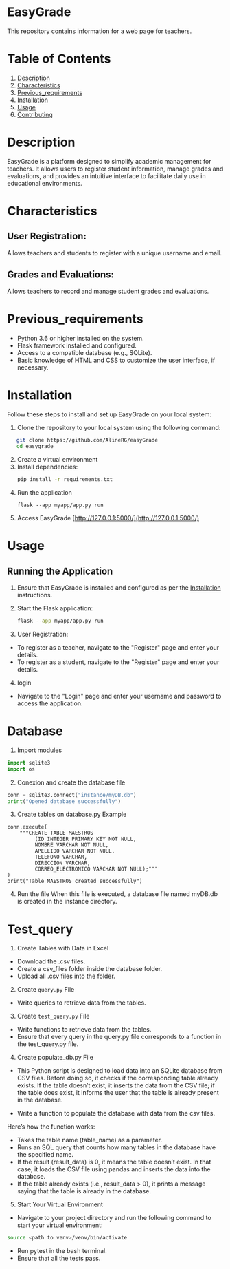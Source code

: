 # EasyGrade
This repository contains information for a web page for teachers.

# Table of Contents
1. [Description](#Description)
2. [Characteristics](#Characteristics)
3. [Previous_requirements](#Previous_requirements)
4. [Installation](#Installation)
5. [Usage](#Usage)
6. [Contributing](#Contributing)


# Description

EasyGrade is a platform designed to simplify academic management for teachers. It allows users to register student information, manage grades and evaluations, and provides an intuitive interface to facilitate daily use in educational environments. 

# Characteristics

## User Registration:
Allows teachers and students to register with a unique username and email.
## Grades and Evaluations:
Allows teachers to record and manage student grades and evaluations.

# Previous_requirements

- Python 3.6 or higher installed on the system.
- Flask framework installed and configured.
- Access to a compatible database (e.g., SQLite).
- Basic knowledge of HTML and CSS to customize the user interface, if necessary.

# Installation

Follow these steps to install and set up EasyGrade on your local system:
1. Clone the repository to your local system using the following command:
```bash
   git clone https://github.com/AlineRG/easyGrade
   cd easygrade
```
2. Create a virtual environment 
3. Install dependencies:
    ```bash
    pip install -r requirements.txt
    ```
4. Run the application
    ```
    flask --app myapp/app.py run
    ```
5. Access EasyGrade
    [http://127.0.0.1:5000/](http://127.0.0.1:5000/)


# Usage
## Running the Application

1. Ensure that EasyGrade is installed and configured as per the [Installation](#installation) instructions.
2. Start the Flask application:

   ```bash
   flask --app myapp/app.py run
   ```

3. User Registration:
- To register as a teacher, navigate to the "Register" page and enter your details.
- To register as a student, navigate to the "Register" page and enter your details.

4. login 
- Navigate to the "Login" page and enter your username and password to access the application.

# Database 

1. Import modules 
```python
import sqlite3
import os
```

2. Conexion and create the database file
```python
conn = sqlite3.connect("instance/myDB.db")
print("Opened database successfully")
```

3. Create tables on database.py
Example
```
conn.execute(
    """CREATE TABLE MAESTROS
         (ID INTEGER PRIMARY KEY NOT NULL,
         NOMBRE VARCHAR NOT NULL,
         APELLIDO VARCHAR NOT NULL,
         TELEFONO VARCHAR,
         DIRECCION VARCHAR,
         CORREO_ELECTRONICO VARCHAR NOT NULL);"""
)
print("Table MAESTROS created successfully")
```

4. Run the file
When this file is executed, a database file named myDB.db is created in the instance directory. 

# Test_query

1. Create Tables with Data in Excel
- Download the .csv files.
- Create a csv_files folder inside the database folder.
- Upload all .csv files into the folder.

2. Create `query.py` File
- Write queries to retrieve data from the tables.

3. Create `test_query.py` File
- Write functions to retrieve data from the tables.
- Ensure that every query in the query.py file corresponds to a function in the test_query.py file.

4. Create populate_db.py File
- This Python script is designed to load data into an SQLite database from CSV files. Before doing so, it checks if the corresponding table already exists. If the table doesn’t exist, it inserts the data from the CSV file; if the table does exist, it informs the user that the table is already present in the database.

- Write a function to populate the database with data from the csv files.

Here’s how the function works:
- Takes the table name (table_name) as a parameter.
- Runs an SQL query that counts how many tables in the database have the specified name.
- If the result (result_data) is 0, it means the table doesn’t exist. In that case, it loads the CSV file using pandas and inserts the data into the database.
- If the table already exists (i.e., result_data > 0), it prints a message saying that the table is already in the database.

5. Start Your Virtual Environment
- Navigate to your project directory and run the following command to start your virtual environment:
```bash
source <path to venv>/venv/bin/activate
```
- Run pytest in the bash terminal.
- Ensure that all the tests pass.


